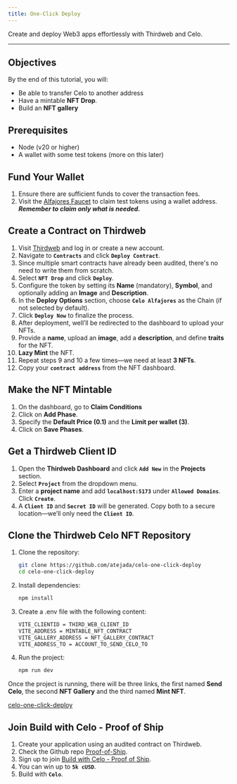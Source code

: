 ```yaml
---
title: One-Click Deploy
---
```


Create and deploy Web3 apps effortlessly with Thirdweb and Celo. 

---

## Objectives

By the end of this tutorial, you will:

- Be able to transfer Celo to another address
- Have a mintable **NFT Drop**.
- Build an **NFT gallery**

## Prerequisites

* Node (v20 or higher)
* A wallet with some test tokens (more on this later)

## Fund Your Wallet  

1. Ensure there are sufficient funds to cover the transaction fees.  
2. Visit the [Alfajores Faucet](https://faucet.celo.org/alfajores) to claim test tokens using a wallet address. ***Remember to claim only what is needed.***

## Create a Contract on Thirdweb

1. Visit [Thirdweb](https://thirdweb.com/login) and log in or create a new account.  
2. Navigate to **`Contracts`** and click **`Deploy Contract`**.  
3. Since multiple smart contracts have already been audited, there's no need to write them from scratch.  
4. Select **`NFT Drop`** and click **`Deploy`**.  
5. Configure the token by setting its **Name** (mandatory), **Symbol**, and optionally adding an **Image** and **Description**.  
6. In the **Deploy Options** section, choose **`Celo Alfajores`** as the Chain (if not selected by default).  
7. Click **`Deploy Now`** to finalize the process.  
8. After deployment, well’ll be redirected to the dashboard to upload your NFTs.  
9. Provide a **name**, upload an **image**, add a **description**, and define **traits** for the NFT.  
10. **Lazy Mint** the NFT.
11. Repeat steps 9 and 10 a few times—we need at least **3 NFTs**.  
12. Copy your **`contract address`** from the NFT dashboard.

## Make the NFT Mintable

1. On the dashboard, go to **Claim Conditions**
2. Click on **Add Phase**.
2. Specify the **Default Price (0.1)** and the **Limit per wallet (3)**.
3. Click on **Save Phases**.

## Get a Thirdweb Client ID  

1. Open the **Thirdweb Dashboard** and click **`Add New`** in the **Projects** section.  
2. Select **`Project`** from the dropdown menu.  
3. Enter a **project name** and add **`localhost:5173`** under **`Allowed Domains`**. Click **`Create`**.  
4. A **`Client ID`** and **`Secret ID`** will be generated. Copy both to a secure location—we’ll only need the **`Client ID`**.  

## Clone the Thirdweb Celo NFT Repository  

1. Clone the repository: 
 
   ```sh
   git clone https://github.com/atejada/celo-one-click-deploy
   cd celo-one-click-deploy
   ```
  
2. Install dependencies:


   ```sh
   npm install
   ```
	
3. Create a .env file with the following content:


   ```sh
   VITE_CLIENTID = THIRD_WEB_CLIENT_ID
   VITE_ADDRESS = MINTABLE_NFT_CONTRACT
   VITE_GALLERY_ADDRESS = NFT_GALLERY_CONTRACT
   VITE_ADDRESS_TO = ACCOUNT_TO_SEND_CELO_TO
   ```	
	
4. Run the project:


   ```sh
   npm run dev
   ```
	
Once the project is running, there will be three links, the first named **Send Celo**, the second **NFT Gallery** and the third 
named **Mint NFT**.

[celo-one-click-deploy](https://github.com/atejada/celo-one-click-deploy)

## Join Build with Celo - Proof of Ship

1. Create your application using an audited contract on Thirdweb.
2. Check the Github repo [Proof-of-Ship](https://github.com/celo-org/Proof-of-Ship?tab=readme-ov-file).
3. Sign up to join [Build with Celo - Proof of Ship](https://celo.lemonade.social/e/4JkhOXcD).
4. You can win up to **`5k cUSD`**.
5. Build with **`Celo`**.
